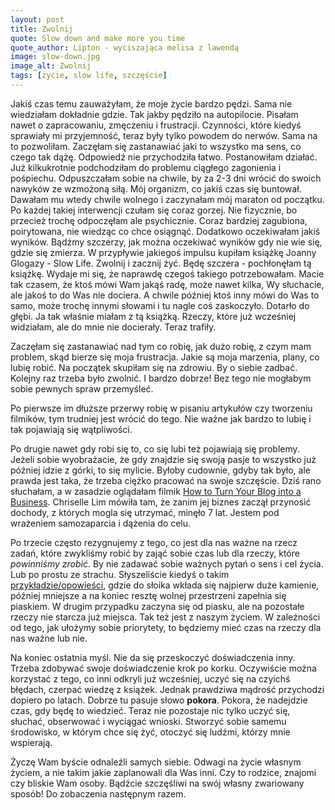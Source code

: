```yaml
---
layout: post
title: Zwolnij
quote: Slow down and make more you time
quote_author: Lipton - wyciszająca melisa z lawendą
image: slow-down.jpg
image_alt: Zwolnij
tags: [życie, slow life, szczęście]
---
```


Jakiś czas temu zauważyłam, że moje życie bardzo pędzi. Sama nie wiedziałam dokładnie gdzie. Tak jakby pędziło na autopilocie. Pisałam nawet o zapracowaniu, zmęczeniu i frustracji. Czynności, które kiedyś sprawiały mi przyjemność, teraz były tylko powodem do nerwów. Sama na to pozwoliłam. Zaczęłam się zastanawiać jaki to wszystko ma sens, co czego tak dążę. Odpowiedź nie przychodziła łatwo. Postanowiłam działać. Już kilkukrotnie podchodziłam do problemu ciągłego zagonienia i pośpiechu. Odpuszczałam sobie na chwile, by za 2-3 dni wrócić do swoich nawyków ze wzmożoną siłą. Mój organizm, co jakiś czas się buntował. Dawałam mu wtedy chwile wolnego i zaczynałam mój maraton od początku. Po każdej takiej interwencji czułam się coraz gorzej. Nie fizycznie, bo przecież trochę odpoczęłam ale psychicznie. Coraz bardziej zagubiona, poirytowana, nie wiedząc co chce osiągnąć. Dodatkowo oczekiwałam jakiś wyników. Bądźmy szczerzy, jak można oczekiwać wyników gdy nie wie się, gdzie się zmierza. W przypływie jakiegoś impulsu kupiłam książkę Joanny Glogazy - Slow Life. Zwolnij i zacznij żyć. Będę szczera - pochłonęłam tą książkę. Wydaje mi się, że naprawdę czegoś takiego potrzebowałam. Macie tak czasem, że ktoś mówi Wam jakąś radę, może nawet kilka, Wy słuchacie, ale jakoś to do Was nie dociera. A chwile później ktoś inny mówi do Was to samo, może trochę innymi słowami i tu nagle coś zaskoczyło. Dotarło do głębi. Ja tak właśnie miałam z tą książką. Rzeczy, które już wcześniej widziałam, ale do mnie nie docierały. Teraz trafiły.

Zaczęłam się zastanawiać nad tym co robię, jak dużo robię, z czym mam problem, skąd bierze się moja frustracja. Jakie są moja marzenia, plany, co lubię robić. Na początek skupiłam się na zdrowiu. By o siebie zadbać. Kolejny raz trzeba było zwolnić. I bardzo dobrze! Bez tego nie mogłabym sobie pewnych spraw przemyśleć.

Po pierwsze im dłuższe przerwy robię w pisaniu artykułów czy tworzeniu filmików, tym trudniej jest wrócić do tego. Nie ważne jak bardzo to lubię i tak pojawiają się wątpliwości.

Po drugie nawet gdy robi się to, co się lubi też pojawiają się problemy. Jeżeli sobie wyobrażacie, że gdy znajdzie się swoją pasje to wszystko już później idzie z górki, to się mylicie. Byłoby cudownie, gdyby tak było, ale prawda jest taka, że trzeba ciężko pracować na swoje szczęście. Dziś rano słuchałam, a w zasadzie oglądałam filmik [How to Turn Your Blog into a Business](https://www.youtube.com/watch?v=pIJKCpOkKY8). Chriselle Lim mówiła tam, że zanim jej biznes zaczął przynosić dochody, z których mogla się utrzymać, minęło 7 lat. Jestem pod wrażeniem samozaparcia i dążenia do celu.

Po trzecie często rezygnujemy z tego, co jest dla nas ważne na rzecz zadań, które zwykliśmy robić by zająć sobie czas lub dla rzeczy, które *powinniśmy zrobić*. By nie zadawać sobie ważnych pytań o sens i cel życia. Lub po prostu ze strachu. Słyszeliście kiedyś o takim [przykładzie/opowieści](https://www.youtube.com/watch?v=uAZ8fNQHQwE), gdzie do słoika wkłada się najpierw duże kamienie, później mniejsze a na koniec resztę wolnej przestrzeni zapełnia się piaskiem. W drugim przypadku zaczyna się od piasku, ale na pozostałe rzeczy nie starcza już miejsca. Tak też jest z naszym życiem. W zależności od tego, jak ułożymy sobie priorytety, to będziemy mieć czas na rzeczy dla nas ważne lub nie.

Na koniec ostatnia myśl. Nie da się przeskoczyć doświadczenia inny. Trzeba zdobywać swoje doświadczenie krok po korku. Oczywiście można korzystać z tego, co inni odkryli już wcześniej, uczyć się na czyichś błędach, czerpać wiedzę z książek. Jednak prawdziwa mądrość przychodzi dopiero po latach. Dobrze tu pasuje słowo **pokora**. Pokora, że nadejdzie czas, gdy będę to wiedzieć. Teraz nie pozostaje nic tylko uczyć się, słuchać, obserwować i wyciągać wnioski. Stworzyć sobie samemu środowisko, w którym chce się żyć, otoczyć się ludźmi, którzy mnie wspierają.

Życzę Wam byście odnaleźli samych siebie. Odwagi na życie własnym życiem, a nie takim jakie zaplanowali dla Was inni. Czy to rodzice, znajomi czy bliskie Wam osoby. Bądźcie szczęśliwi na swój własny zwariowany sposób! Do zobaczenia następnym razem.
